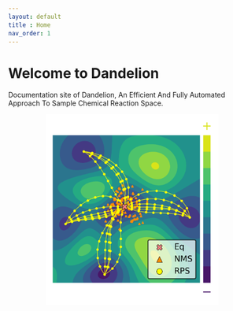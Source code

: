 ```yaml
---
layout: default
title : Home
nav_order: 1
---
```


# Welcome to Dandelion

Documentation site of Dandelion, An Efficient And Fully Automated Approach To Sample Chemical Reaction Space.

<div style="text-align: center;">
  <img src="img/pes_scheme.png" alt="My Image" width="350"/>
</div>

